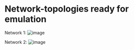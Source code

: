 # Network-topologies ready for emulation

Network 1:
![image](https://github.com/user-attachments/assets/4f2ba416-36a6-4be9-92c3-7dfe127216df)

Network 2:
![image](https://github.com/user-attachments/assets/36088ee4-1e4e-4b31-8551-e617805d0c34)
